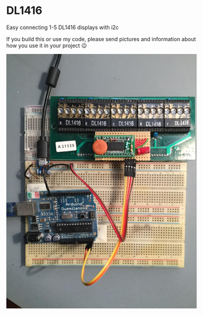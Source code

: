 # DL1416
Easy connecting 1-5 DL1416 displays with i2c

If you build this or use my code, please send pictures and information about how you use it in your project :wink:

![alt text](https://github.com/renedeboer/DL1416/blob/main/131634478_10157695976967997_7170132039923138080_n.jpg?raw=true)
